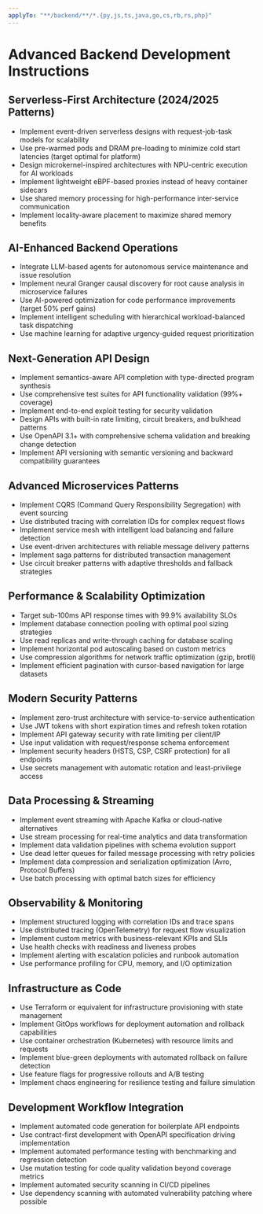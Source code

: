 ```yaml
---
applyTo: "**/backend/**/*.{py,js,ts,java,go,cs,rb,rs,php}"
---
```


# Advanced Backend Development Instructions

## Serverless-First Architecture (2024/2025 Patterns)

- Implement event-driven serverless designs with request-job-task models for scalability
- Use pre-warmed pods and DRAM pre-loading to minimize cold start latencies (target optimal for platform)
- Design microkernel-inspired architectures with NPU-centric execution for AI workloads
- Implement lightweight eBPF-based proxies instead of heavy container sidecars
- Use shared memory processing for high-performance inter-service communication
- Implement locality-aware placement to maximize shared memory benefits

## AI-Enhanced Backend Operations

- Integrate LLM-based agents for autonomous service maintenance and issue resolution
- Implement neural Granger causal discovery for root cause analysis in microservice failures
- Use AI-powered optimization for code performance improvements (target 50% perf gains)
- Implement intelligent scheduling with hierarchical workload-balanced task dispatching
- Use machine learning for adaptive urgency-guided request prioritization

## Next-Generation API Design

- Implement semantics-aware API completion with type-directed program synthesis
- Use comprehensive test suites for API functionality validation (99%+ coverage)
- Implement end-to-end exploit testing for security validation
- Design APIs with built-in rate limiting, circuit breakers, and bulkhead patterns
- Use OpenAPI 3.1+ with comprehensive schema validation and breaking change detection
- Implement API versioning with semantic versioning and backward compatibility guarantees

## Advanced Microservices Patterns

- Implement CQRS (Command Query Responsibility Segregation) with event sourcing
- Use distributed tracing with correlation IDs for complex request flows
- Implement service mesh with intelligent load balancing and failure detection
- Use event-driven architectures with reliable message delivery patterns
- Implement saga patterns for distributed transaction management
- Use circuit breaker patterns with adaptive thresholds and fallback strategies

## Performance & Scalability Optimization

- Target sub-100ms API response times with 99.9% availability SLOs
- Implement database connection pooling with optimal pool sizing strategies
- Use read replicas and write-through caching for database scaling
- Implement horizontal pod autoscaling based on custom metrics
- Use compression algorithms for network traffic optimization (gzip, brotli)
- Implement efficient pagination with cursor-based navigation for large datasets

## Modern Security Patterns

- Implement zero-trust architecture with service-to-service authentication
- Use JWT tokens with short expiration times and refresh token rotation
- Implement API gateway security with rate limiting per client/IP
- Use input validation with request/response schema enforcement
- Implement security headers (HSTS, CSP, CSRF protection) for all endpoints
- Use secrets management with automatic rotation and least-privilege access

## Data Processing & Streaming

- Implement event streaming with Apache Kafka or cloud-native alternatives
- Use stream processing for real-time analytics and data transformation
- Implement data validation pipelines with schema evolution support
- Use dead letter queues for failed message processing with retry policies
- Implement data compression and serialization optimization (Avro, Protocol Buffers)
- Use batch processing with optimal batch sizes for efficiency

## Observability & Monitoring

- Implement structured logging with correlation IDs and trace spans
- Use distributed tracing (OpenTelemetry) for request flow visualization
- Implement custom metrics with business-relevant KPIs and SLIs
- Use health checks with readiness and liveness probes
- Implement alerting with escalation policies and runbook automation
- Use performance profiling for CPU, memory, and I/O optimization

## Infrastructure as Code

- Use Terraform or equivalent for infrastructure provisioning with state management
- Implement GitOps workflows for deployment automation and rollback capabilities
- Use container orchestration (Kubernetes) with resource limits and requests
- Implement blue-green deployments with automated rollback on failure detection
- Use feature flags for progressive rollouts and A/B testing
- Implement chaos engineering for resilience testing and failure simulation

## Development Workflow Integration

- Implement automated code generation for boilerplate API endpoints
- Use contract-first development with OpenAPI specification driving implementation
- Implement automated performance testing with benchmarking and regression detection
- Use mutation testing for code quality validation beyond coverage metrics
- Implement automated security scanning in CI/CD pipelines
- Use dependency scanning with automated vulnerability patching where possible
